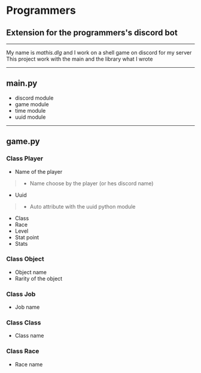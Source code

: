 # Programmers

## Extension for the **programmers's** discord bot

-------------------------------------------

My name is *mathis.dlg* and I work on a shell game on discord for my server
This project work with the main and the library what I wrote

-------------------------------------------

## main.py

- discord module
- game module
- time module
- uuid module

-------------------------------------------

## game.py

### Class Player

- Name of the player

> - Name choose by the player (or hes discord name)

- Uuid

> - Auto attribute with the uuid python module

- Class
- Race
- Level
- Stat point
- Stats

### Class Object

- Object name
- Rarity of the object

### Class Job

- Job name

### Class Class

- Class name

### Class Race

- Race name
